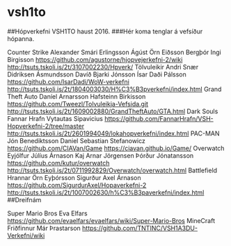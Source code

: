 # vsh1to
##Hópverkefni VSH1TO haust 2016. ###Hér koma tenglar á vefsíður hópanna.

Counter Strike
Alexander Smári Erlingsson
Ágúst Örn Eiðsson
Bergþór Ingi Birgisson
https://github.com/agustorne/hjopvejerkefni-2/wiki
http://tsuts.tskoli.is/2t/3107002230/Hpverk/
Tölvuleikir
Andri Snær Didriksen Ásmundsson
Davíð Bjarki Jónsson
Ísar Daði Pálsson
https://github.com/IsarDadi/WoW-verkefni
http://tsuts.tskoli.is/2t/1804003030/H%C3%B3pverkefni/index.html
Grand Theft Auto
Daníel Arnarsson
Hafsteinn Birkisson
https://github.com/Tweezl/Tolvuleikja-Vefsida.git
http://tsuts.tskoli.is/2t/1609002880/GrandTheftAuto/GTA.html
Dark Souls
Fannar Hrafn
Vytautas Sipavicius
https://github.com/FannarHrafn/VSH-Hopverkefni-2/tree/master
http://tsuts.tskoli.is/2t/2601994049/lokahopverkefni/index.html
PAC-MAN
Jón Benediktsson
Daniel Sebastian Stefanowicz
https://github.com/CIAVan/Game
https://ciavan.github.io/Game/
Overwatch
Eyjólfur Júlíus Árnason
Kaj Arnar Jörgensen
Þórður Jónatansson
https://github.com/kutur/overwatch
http://tsuts.tskoli.is/2t/0711992829/Overwatch/overwatch.html
Battlefield
Hrannar Örn Eyþórsson
Sigurður Axel Árnason
https://github.com/SigurdurAxel/Hopaverkefni-2
http://tsuts.tskoli.is/2t/1007002630/h%C3%B3paverkefni/index.html
##Dreifnám

Super Mario Bros
Eva Elfars
https://github.com/evaelfars/evaelfars/wiki/Super-Mario-Bros
MineCraft
Friðfinnur Már Þrastarson
https://github.com/TNTINC/VSH1A3DU-Verkefni/wiki
